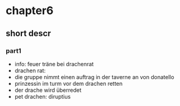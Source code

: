 # chapter6

## short descr

###  part1

+ info: feuer träne bei drachenrat
+ drachen rat: 
+ die gruppe nimmt einen auftrag in der taverne an von donatello
+ prinzessin im turm vor dem drachen retten
+ der drache wird überredet
+ pet drachen: diruptius

